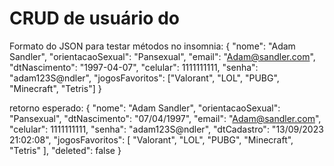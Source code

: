 # CRUD de usuário do 
Formato do JSON para testar métodos no insomnia:
{
	"nome": "Adam Sandler",
	"orientacaoSexual": "Pansexual",
	"email": "Adam@sandler.com",
	"dtNascimento": "1997-04-07",
	"celular": 1111111111,
	"senha": "adam123S@ndler",
	"jogosFavoritos": ["Valorant", "LOL", "PUBG", "Minecraft", "Tetris"]
}

retorno esperado:
{
	"nome": "Adam Sandler",
	"orientacaoSexual": "Pansexual",
	"dtNascimento": "07/04/1997",
	"email": "Adam@sandler.com",
	"celular": 1111111111,
	"senha": "adam123S@ndler",
	"dtCadastro": "13/09/2023 21:02:08",
	"jogosFavoritos": [
		"Valorant",
		"LOL",
		"PUBG",
		"Minecraft",
		"Tetris"
	],
	"deleted": false
}
